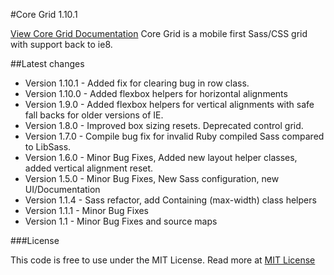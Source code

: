 #Core Grid 1.10.1

[View Core Grid Documentation](https://splintercode.github.io/core-grid/) 
Core Grid is a mobile first Sass/CSS grid with support back to ie8. 

##Latest changes
- Version 1.10.1 - Added fix for clearing bug in row class.
- Version 1.10.0 - Added flexbox helpers for horizontal alignments
- Version 1.9.0  - Added flexbox helpers for vertical alignments with safe fall backs for older versions of IE.
- Version 1.8.0  - Improved box sizing resets. Deprecated control grid.
- Version 1.7.0  - Compile bug fix for invalid Ruby compiled Sass compared to LibSass.
- Version 1.6.0  - Minor Bug Fixes, Added new layout helper classes, added vertical alignment reset.
- Version 1.5.0  - Minor Bug Fixes, New Sass configuration, new UI/Documentation
- Version 1.1.4  - Sass refactor, add Containing (max-width) class helpers
- Version 1.1.1  - Minor Bug Fixes
- Version 1.1    - Minor Bug Fixes and source maps

###License

This code is free to use under the MIT License.
Read more at [MIT License](http://opensource.org/licenses/MIT)
